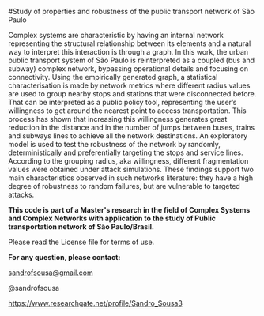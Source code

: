 #Study of properties and robustness of the public transport network of São Paulo

Complex systems are characteristic by having an internal network representing
the structural relationship between its elements and a natural way to interpret
this interaction is through a graph. In this work, the urban public transport
system of São Paulo is reinterpreted as a coupled (bus and subway) complex
network, bypassing operational details and focusing on connectivity. Using the
empirically generated graph, a statistical characterisation is made by network
metrics where different radius values are used to group nearby stops and
stations that were disconnected before. That can be interpreted as a public
policy tool, representing the user’s willingness to get around the nearest
point to access transportation. This process has shown that increasing this
willingness generates great reduction in the distance and in the number of
jumps between buses, trains and subways lines to achieve all the network
destinations. An exploratory model is used to test the robustness of the
network by randomly, deterministically and preferentially targeting the stops
and service lines. According to the grouping radius, aka willingness, different
fragmentation values were obtained under attack simulations. These  findings
support two main characteristics observed in such networks literature: they
have a high degree of robustness to random failures, but are vulnerable to
targeted attacks.

**This code is part of a Master's research in the field of Complex Systems and
Complex Networks with application to the study of Public transportation network
of São Paulo/Brasil.**

Please read the License file for terms of use.

**For any question, please contact:**

sandrofsousa@gmail.com

@sandrofsousa

https://www.researchgate.net/profile/Sandro_Sousa3
